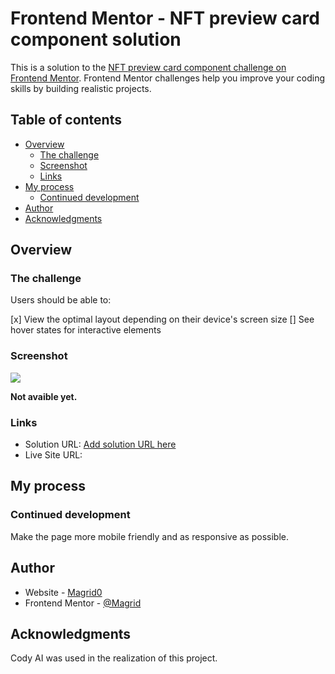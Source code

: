 # Frontend Mentor - NFT preview card component solution

This is a solution to the [NFT preview card component challenge on Frontend Mentor](https://www.frontendmentor.io/challenges/nft-preview-card-component-SbdUL_w0U). Frontend Mentor challenges help you improve your coding skills by building realistic projects. 

## Table of contents

- [Overview](#overview)
  - [The challenge](#the-challenge)
  - [Screenshot](#screenshot)
  - [Links](#links)
- [My process](#my-process)
  - [Continued development](#continued-development)
- [Author](#author)
- [Acknowledgments](#acknowledgments)

## Overview

### The challenge

Users should be able to:

[x] View the optimal layout depending on their device's screen size
[] See hover states for interactive elements

### Screenshot

![](./screenshot.jpg)

**Not avaible yet.**

### Links

- Solution URL: [Add solution URL here](https://your-solution-url.com)
- Live Site URL: [](https://magrid0.github.io/NFT-preview-card-component/)

## My process

### Continued development

Make the page more mobile friendly and as responsive as possible.

## Author

- Website - [Magrid0](Magrid0.github.io)
- Frontend Mentor - [@Magrid](https://www.frontendmentor.io/profile/Magrid0)

## Acknowledgments

Cody AI was used in the realization of this project.

